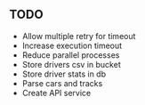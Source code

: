 ## TODO

- Allow multiple retry for timeout
- Increase execution timeout
- Reduce parallel processes
- Store drivers csv in bucket
- Store driver stats in db
- Parse cars and tracks
- Create API service
